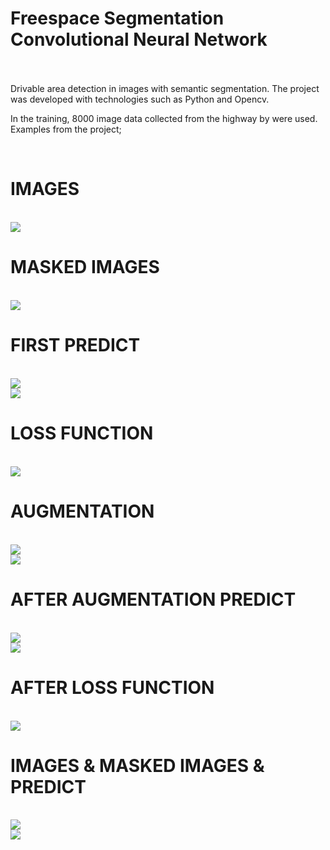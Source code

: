 # Freespace Segmentation Convolutional Neural Network
<br/>
<br/> 
Drivable area detection in images with semantic segmentation.
The project was developed with technologies such as Python and Opencv.

In the training, 8000 image data collected from the highway by were used. Examples from the project;

<br/>


# IMAGES 
<br/>
<img src="https://github.com/raifakyol/Ford_Otosan_Intern_P1/blob/main/Screenshot_9.png" width="auto">
<br/>

# MASKED IMAGES
<br/>
<img src="https://github.com/raifakyol/Ford_Otosan_Intern_P1/blob/main/Screenshot_8.png" width="auto">
<br/>

# FIRST PREDICT 
<br/>
<img src="https://github.com/raifakyol/Ford_Otosan_Intern_P1/blob/main/Screenshot_4.png" width="auto">
<br/>
<img src="https://github.com/raifakyol/Ford_Otosan_Intern_P1/blob/main/Screenshot_6.png" width="auto">

<br/>

# LOSS FUNCTION
<br/>
<img src="https://github.com/raifakyol/Ford_Otosan_Intern_P1/blob/main/Screenshot_7.png" width="auto">
<br/>

# AUGMENTATION
<br/>
<img src="https://github.com/raifakyol/Ford_Otosan_Intern_P1/blob/main/Screenshot_5.png" width="auto">
<br/>
<img src="https://github.com/raifakyol/Ford_Otosan_Intern_P1/blob/main/Screenshot_1.png" width="auto">

<br/>

# AFTER AUGMENTATION PREDICT 
<br/>
<img src="https://github.com/raifakyol/Ford_Otosan_Intern_P1/blob/main/Screenshot_3.png" width="auto">
<br/>
<img src="https://github.com/raifakyol/Ford_Otosan_Intern_P1/blob/main/Screenshot_2.png" width="auto">
<br/>

# AFTER LOSS FUNCTION
<br/>
<img src="https://github.com/raifakyol/Ford_Otosan_Intern_P1/blob/main/image4.png" width="auto">
<br/>

# IMAGES & MASKED IMAGES & PREDICT 
<br/>
<img src="https://github.com/raifakyol/Ford_Otosan_Intern_P1/blob/main/image1.png" width="auto">
<br/>
<img src="https://github.com/raifakyol/Ford_Otosan_Intern_P1/blob/main/image2.png" width="auto">
